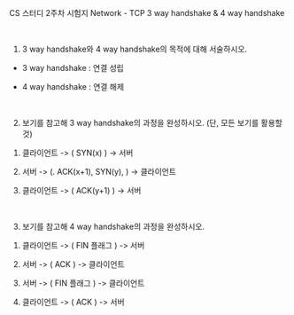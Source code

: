 CS 스터디 2주차 시험지
Network - TCP 3 way handshake & 4 way handshake

<br>

1. 3 way handshake와 4 way handshake의 목적에 대해 서술하시오.


- 3 way handshake : 연결 성립



- 4 way handshake : 연결 해제


<br>

2. 보기를 참고해 3 way handshake의 과정을 완성하시오. (단, 모든 보기를 활용할 것)


1) 클라이언트 -> (        SYN(x)        ) -> 서버

2) 서버 -> (.      ACK(x+1), SYN(y),      ) -> 클라이언트

3) 클라이언트 -> (         ACK(y+1)        ) -> 서버


<br>


3. 보기를 참고해 4 way handshake의 과정을 완성하시오.


1) 클라이언트 -> (     FIN 플래그     ) -> 서버

2) 서버 -> (      ACK         ) -> 클라이언트

3) 서버 -> (     FIN 플래그        ) -> 클라이언트

4) 클라이언트 -> (      ACK         ) -> 서버
